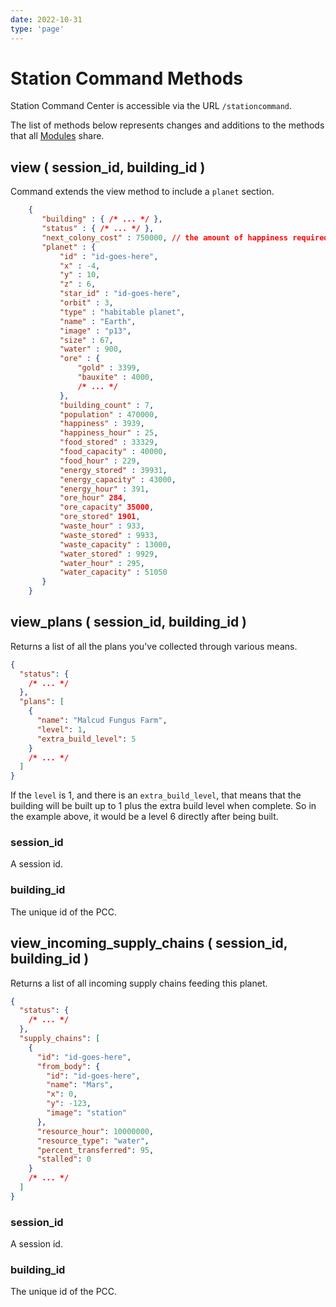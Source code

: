 ```yaml
---
date: 2022-10-31
type: 'page'
---
```


# Station Command Methods

Station Command Center is accessible via the URL `/stationcommand`.

The list of methods below represents changes and additions to the methods that all [Modules](/api/Modules) share.

## view ( session_id, building_id )

Command extends the view method to include a `planet` section.

```json
    {
       "building" : { /* ... */ },
       "status" : { /* ... */ },
       "next_colony_cost" : 750000, // the amount of happiness required to settle your next colony
       "planet" : {
           "id" : "id-goes-here",
           "x" : -4,
           "y" : 10,
           "z" : 6,
           "star_id" : "id-goes-here",
           "orbit" : 3,
           "type" : "habitable planet",
           "name" : "Earth",
           "image" : "p13",
           "size" : 67,
           "water" : 900,
           "ore" : {
               "gold" : 3399,
               "bauxite" : 4000,
               /* ... */
           },
           "building_count" : 7,
           "population" : 470000,
           "happiness" : 3939,
           "happiness_hour" : 25,
           "food_stored" : 33329,
           "food_capacity" : 40000,
           "food_hour" : 229,
           "energy_stored" : 39931,
           "energy_capacity" : 43000,
           "energy_hour" : 391,
           "ore_hour" 284,
           "ore_capacity" 35000,
           "ore_stored" 1901,
           "waste_hour" : 933,
           "waste_stored" : 9933,
           "waste_capacity" : 13000,
           "water_stored" : 9929,
           "water_hour" : 295,
           "water_capacity" : 51050
       }
    }
```

## view_plans ( session_id, building_id )

Returns a list of all the plans you've collected through various means.

```json
{
  "status": {
    /* ... */
  },
  "plans": [
    {
      "name": "Malcud Fungus Farm",
      "level": 1,
      "extra_build_level": 5
    }
    /* ... */
  ]
}
```

If the `level` is 1, and there is an `extra_build_level`, that means that the building will be built up to 1 plus the extra build level when complete. So in the example above, it would be a level 6 directly after being built.

### session_id

A session id.

### building_id

The unique id of the PCC.

## view_incoming_supply_chains ( session_id, building_id )

Returns a list of all incoming supply chains feeding this planet.

```json
{
  "status": {
    /* ... */
  },
  "supply_chains": [
    {
      "id": "id-goes-here",
      "from_body": {
        "id": "id-goes-here",
        "name": "Mars",
        "x": 0,
        "y": -123,
        "image": "station"
      },
      "resource_hour": 10000000,
      "resource_type": "water",
      "percent_transferred": 95,
      "stalled": 0
    }
    /* ... */
  ]
}
```

### session_id

A session id.

### building_id

The unique id of the PCC.

```

```
